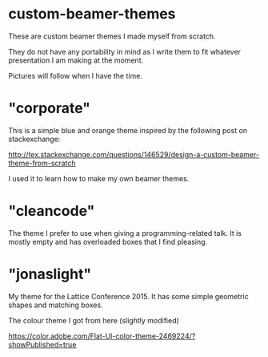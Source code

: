 # custom-beamer-themes
These are custom beamer themes I made myself from scratch.

They do not have any portability in mind as I write them to fit whatever presentation I am making at the moment.

Pictures will follow when I have the time.

# "corporate"
This is a simple blue and orange theme inspired by the following post on stackexchange:

http://tex.stackexchange.com/questions/146529/design-a-custom-beamer-theme-from-scratch

I used it to learn how to make my own beamer themes.

# "cleancode"
The theme I prefer to use when giving a programming-related talk. It is mostly empty and has 
overloaded boxes that I find pleasing.

# "jonaslight"
My theme for the Lattice Conference 2015. It has some simple geometric shapes and matching boxes.

The colour theme I got from here (slightly modified)

https://color.adobe.com/Flat-UI-color-theme-2469224/?showPublished=true
